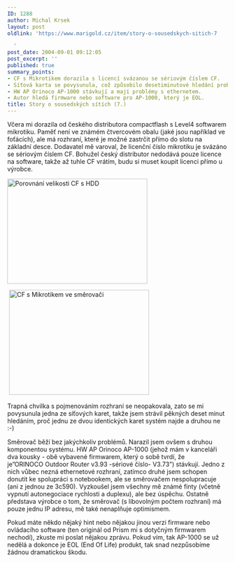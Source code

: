 ```yaml
---
ID: 1288
author: Michal Krsek
layout: post
oldlink: 'https://www.marigold.cz/item/story-o-sousedskych-sitich-7

  '
post_date: 2004-09-01 09:12:05
post_excerpt: ''
published: true
summary_points:
- CF s Mikrotikem dorazila s licencí svázanou se sériovým číslem CF.
- Síťová karta se povysunula, což způsobilo desetiminutové hledání problému.
- HW AP Orinoco AP-1000 stávkují a mají problémy s ethernetem.
- Autor hledá firmware nebo software pro AP-1000, který je EOL.
title: Story o sousedských sítích (7.)
---
```


<p>
Včera mi dorazila od českého distributora compactflash s Level4 softwarem mikrotiku. Paměť není ve známém čtvercovém obalu (jaké jsou například ve foťácích), ale má rozhraní, které je možné zastrčit přímo do slotu na základní desce. Dodavatel mě varoval, že licenční číslo mikrotiku je svázáno se sériovým číslem CF. Bohužel český distributor nedodává pouze licence na software, takže až tuhle CF vrátím, budu si muset koupit licenci přímo u výrobce.</p>
<p>
<img src="/wp-content/uploads/cache/20040901-CF-1.jpg" alt="Porovnání velikosti CF s HDD" width="320" height="240" /></p>
<p>
 <img src="/wp-content/uploads/cache/20040901-CF-2.jpg" alt="CF s Mikrotikem ve směrovači" width="320" height="240" /></p>
<p>
Trapná chvilka s pojmenováním rozhraní se neopakovala, zato se mi povysunula jedna ze síťových karet, takže jsem strávil pěkných deset minut hledáním, proč jednu ze dvou identických karet systém najde a druhou ne :-)</p>
<p>
Směrovač běží bez jakýchkoliv problémů. Narazil jsem ovšem s druhou komponentou systému. HW AP Orinoco AP-1000 (jehož mám v kanceláři dva kousky - obě vybavené firmwarem, který o sobě tvrdí, že je&#8221;ORINOCO Outdoor Router v3.93 -sériové číslo- V3.73&#8221;) stávkují. Jedno z nich vůbec nezná ethernetové rozhraní, zatímco druhé jsem schopen donutit ke spolupráci s notebookem, ale se směrovačem nespolupracuje (ani z jednou ze 3c590). Vyzkoušel jsem všechny mě známé finty (včetně vypnutí autonegociace rychlosti a duplexu), ale bez úspěchu. Ostatně představa výrobce o tom, že směrovač (s libovolným počtem rozhraní) má pouze jednu IP adresu, mě také nenaplňuje optimismem.</p>
<p>
Pokud máte někdo nějaký hint nebo nějakou jinou verzi firmware nebo ovládacího software (ten originál od Prism mi s dotyčným firmwarem nechodí), zkuste mi poslat nějakou zprávu. Pokud vím, tak AP-1000 se už nedělá a dokonce je EOL (End Of Life) produkt, tak snad nezpůsobíme žádnou dramatickou škodu.</p>
